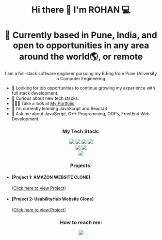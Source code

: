<h1 align='center'>
  Hi there 👋 I'm ROHAN 💻
</h1>
<h1 align='center'>
 📍 Currently based in Pune, India, and open to opportunities in any area around the world🌎, or remote
</h1>


<p align='center'>
I am a full-stack software engineer pursuing my B.Eng from Pune University in Computer Engineering.
</p>

- 🌱 Looking for job opportunities to continue growing my experience with full stack development.
- 🤔 Curious about new tech stacks.
- 🚶🏻‍♂️ Take a look at <a href="https://rohankadam.interns2-es.co.in/portfolio/" target="_blank">My Portfolio</a>
- 🔭 I’m currently learning JavaScript and ReactJS.
- 💬 Ask me about JavaScript, C++ Programming, OOPs, FrontEnd Web Development.


<h3 align='center'>
My Tech Stack:
</h3>

<p align='center'>
<img src="https://img.shields.io/badge/Javascript-F7DF1E?style=for-the-badge&logo=javascript&logoColor=61DAFB" />
<img src="https://img.shields.io/badge/React-20232A?style=for-the-badge&logo=react&logoColor=61DAFB" />
<img src="https://img.shields.io/badge/html5-%23E34F26.svg?style=for-the-badge&logo=html5&logoColor=white" />
<img src="https://img.shields.io/badge/css3-%231572B6.svg?style=for-the-badge&logo=css3&logoColor=white" />
<br>
<img src="https://img.shields.io/badge/MySQL-005C84?style=for-the-badge&logo=mysql&logoColor=white" />
<img src="https://img.shields.io/badge/MongoDB-4EA94B?style=for-the-badge&logo=mongodb&logoColor=white" />
<br>
<img src="https://img.shields.io/badge/NPM-%23000000.svg?style=for-the-badge&logo=npm&logoColor=white" />

<br>

<h3 align='center'>
  Projects:
</h3>

- <h4>[Project 1: AMAZON WEBSITE CLONE] </h4> (<a href="https://rk-0148.github.io/Amazon-Clone/">Click here to view Project</a>)
- <h4>[Project 2: UsabilityHub Website Clone]</h4>  (<a href="https://rk-0148.github.io/UsabilityHub-Clone/">Click here to view Project</a>)

<h3 align='center'>
  How to reach me:
</h3>
<p align='center'>
  <a href="https://www.linkedin.com/in/rohan-kadam-/">
    <img src="https://img.shields.io/badge/linkedin-%230077B5.svg?&style=for-the-badge&logo=linkedin&logoColor=white" />
  </a>
 
</p> 
